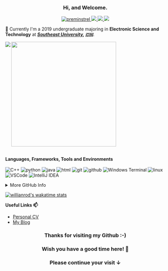 <h3 align="center">Hi, and Welcome.</h3>
<p align="center">
<a href="https://github.com/preminstrel">
<img src="https://komarev.com/ghpvc/?username=preminstrel&style=flat-square" alt="preminstrel" />
</a>
<a href="https://github.com/preminstrel">
 <img src="https://badges.pufler.dev/years/preminstrel?style=flat-square&color=blue&logo=github">
</a>
<a href="https://github.com/preminstrel">
 <img src="https://badges.pufler.dev/repos/preminstrel?style=flat-square&color=blue&logo=github">
</a>
<a href="https://github.com/preminstrel">
 <img src="https://badges.pufler.dev/commits/monthly/preminstrel?style=flat-square&color=blue&logo=github">
</a>
</p>

🌱 Currently I'm a 2019 undergraduate majoring in **Electronic Science and Technology** at ***[Southeast University](https://www.seu.edu.cn/), 🇨🇳***. 


<img align="left" src="https://github-readme-stats.vercel.app/api?username=preminstrel&bg_color=22272E&text_color=CDD9E5&count_private=true&show_icons=true&hide_border=true&include_all_commits=true" /> 


<img src="https://github-readme-stats.vercel.app/api/top-langs/?username=preminstrel&layout=compact&bg_color=22272E&text_color=CDD9E5&langs_count=10&hide_border=true" width="330px"/>

<p>
</br><strong>Languages, Frameworks, Tools and Environments</strong></br></br>
<img alt="C++" src="https://img.shields.io/badge/-C++-525288?style=flat-square&logo=c%2B%2B&logoColor=white" />
<img alt="python" src="https://img.shields.io/badge/-Python-74787a?style=flat-square&logo=python&logoColor=white" />
<img alt="java" src="https://img.shields.io/badge/-java-2e317c?style=flat-square&logo=java&logoColor=white" />
<img alt="html" src="https://img.shields.io/badge/-html-d2d97a?style=flat-square&logo=html5&logoColor=white" />

<img alt="git" src="https://img.shields.io/badge/-Git-5c2223?style=flat-square&logo=git&logoColor=white" />
<img alt="github" src="https://img.shields.io/badge/-GitHub-d13c74?style=flat-square&logo=github&logoColor=white" />
<img alt="Windows Terminal" src="https://img.shields.io/badge/-Terminal-36292f?style=flat-square&logo=Windows Terminal&logoColor=white" />

<img alt="linux" src="https://img.shields.io/badge/-Linux-8076a3?style=flat-square&logo=linux&logoColor=white" />
<img alt="VSCode" src="https://img.shields.io/badge/-VSCode-007ACC?style=flat-square&logo=Visual Studio Code&logoColor=white" />
<img alt="IntelliJ IDEA" src="https://img.shields.io/badge/-IntelliJ IDEA-b7ae8f?style=flat-square&logo=IntelliJ IDEA&logoColor=white" />

</p>


<details><summary>More GitHub Info</summary>
<img src="https://metrics.lecoq.io/preminstrel?template=classic&base.header=0&base.metadata=0&config.timezone=Asia%2FShanghai"/>
</br>
<img src="https://activity-graph.herokuapp.com/graph?username=preminstrel&theme=rogue&hide_title=true"/>
</details>

[![willianrod's wakatime stats](https://github-readme-stats.vercel.app/api/wakatime?username=preminstrel)](https://github.com/anuraghazra/github-readme-stats)


<strong>Useful Links 📫</strong>
* [Personal CV ](https://github.com/preminstrel/preminstrel/blob/main/CV.pdf)
* [My Blog](https://preminstrel.github.io/about/) 


<h3 align="center">Thanks for visiting my Github :-)<h3> 
<h3 align="center">Wish you have a good time here! 🎉 <h3> 
<h3 align="center">Please continue your visit ↓</h3>
